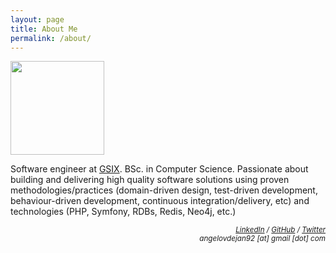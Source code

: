 ```yaml
---
layout: page
title: About Me
permalink: /about/
---
```


<img class="img-left" src="{{ site.url }}/images/100_4188-cropped.png" style="width: 150px">

Software engineer at [GSIX](http://gsix.me). BSc. in Computer Science. Passionate about building and delivering high quality software solutions using proven methodologies/practices (domain-driven design, test-driven development, behaviour-driven development, continuous integration/delivery, etc) and technologies (PHP, Symfony, RDBs, Redis, Neo4j, etc.)

<p style="text-align: right">
<small><em>
	<a href="https://www.linkedin.com/in/angelovdejan">LinkedIn</a> /
	<a href="http://github.com/angelov">GitHub</a> /
	<a href="https://twitter.com/angelovdejan">Twitter</a>
	<br />
	angelovdejan92 [at] gmail [dot] com</em>
</small>
</p>
